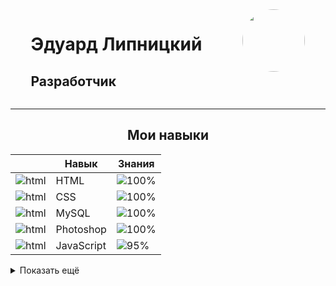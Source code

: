 <div style="display:flex;justify-content:space-around;">
<div>

# Эдуард Липницкий

## Разработчик

</div>

<img src="https://avatars.githubusercontent.com/u/59487825?s=400&u=2ac2f10ce1304d9b8588d7527031e4bb9c343f12&v=4" width="100" height="100" style="border-radius:50%">

</div>

***

<div style="text-align: center">

## Мои навыки

</div>

|                                                   | Навык             | Знания                               |
| ------------------------------------------------- | ----------------- | ------------------------------------ |
| ![html](https://skillicons.dev/icons?i=html)      | HTML              | ![100%](https://progress-bar.dev/100)|
| ![html](https://skillicons.dev/icons?i=css)       | CSS               | ![100%](https://progress-bar.dev/100)|
| ![html](https://skillicons.dev/icons?i=mysql)     | MySQL             | ![100%](https://progress-bar.dev/100)|
| ![html](https://skillicons.dev/icons?i=ps)        | Photoshop         | ![100%](https://progress-bar.dev/100)|
| ![html](https://skillicons.dev/icons?i=js)        | JavaScript        | ![95%](https://progress-bar.dev/95)  |

<details>

<summary>Показать ещё</summary>

|   |   |   |
| - | - | - |
| ![html](https://skillicons.dev/icons?i=nodejs)    | NodeJS            | ![95%](https://progress-bar.dev/95)  |
| ![html](https://skillicons.dev/icons?i=php)       | PHP               | ![90%](https://progress-bar.dev/90)  |
| ![html](https://skillicons.dev/icons?i=blender)   | Blender 3D        | ![80%](https://progress-bar.dev/80)  |
| ![html](https://skillicons.dev/icons?i=bootstrap) | Bootstrap         | ![80%](https://progress-bar.dev/80)  |
| ![html](https://skillicons.dev/icons?i=git)       | GIT               | ![80%](https://progress-bar.dev/80)  |
| ![html](https://skillicons.dev/icons?i=svg)       | SVG               | ![80%](https://progress-bar.dev/80)  |
|                                                   | Bitrix Frameworks | ![80%](https://progress-bar.dev/80)  |
| ![html](https://skillicons.dev/icons?i=pug)       | Pug               | ![60%](https://progress-bar.dev/60)  |
| ![html](https://skillicons.dev/icons?i=py)        | Python            | ![60%](https://progress-bar.dev/60)  |
|                                                   | 1С-Битрикс        | ![50%](https://progress-bar.dev/50)  |
| ![html](https://skillicons.dev/icons?i=arduino)   | Arduino           | ![50%](https://progress-bar.dev/50)  |
| ![html](https://skillicons.dev/icons?i=svelte)    | Svelte            | ![40%](https://progress-bar.dev/40)  |

</details>

